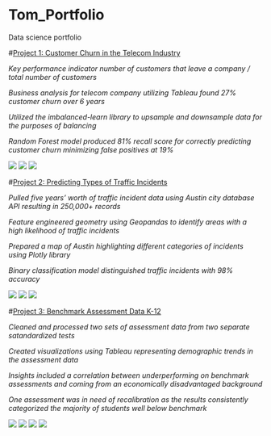 # Tom_Portfolio
Data science portfolio


#[Project 1: Customer Churn in the Telecom Industry](https://github.com/tomshields71/Churn)

*Key performance indicator number of customers that leave a company / total number of customers*

*Business analysis for telecom company utilizing Tableau found 27% customer churn over 6 years*

*Utilized the imbalanced-learn library to upsample and downsample data for the purposes of balancing*

*Random Forest model produced 81% recall score for correctly predicting customer churn minimizing false positives at 19%*

![](/images/churn2.png)
![](/images/churn3.png)
![](/images/churn1.png)

#[Project 2: Predicting Types of Traffic Incidents](https://github.com/tomshields71/Real-Time_Traffic_Incident_Reports)

*Pulled five years’ worth of traffic incident data using Austin city database API resulting in 250,000+ records*

*Feature engineered geometry using Geopandas to identify areas with a high likelihood of traffic incidents*

*Prepared a map of Austin highlighting different categories of incidents using Plotly library*

*Binary classification model distinguished traffic incidents with 98% accuracy*

![](/images/rtt1.png)
![](/images/rtt2.png)
![](/images/rtt3.png)

#[Project 3: Benchmark Assessment Data K-12](https://github.com/tomshields71/AssessmentData)

*Cleaned and processed two sets of assessment data from two separate satandardized tests*

*Created visualizations using Tableau representing demographic trends in the assessment data*

*Insights included a correlation between underperforming on benchmark assessments and coming from an economically disadvantaged background*

*One assessment was in need of recalibration as the results consistently categorized the majority of students well below benchmark*

![](/images/MCLASS_TOTALS.png)
![](/images/TXKEA_TOTALS.png)
![](/images/MCLASS_DEMO.png)
![](/images/TXKEA_DEMO.png)
